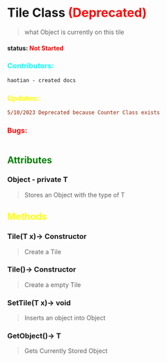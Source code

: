 # Tile Class **<span style="color:Red;">(Deprecated)</span>**
>what Object is currently on this tile
#### status: <span style="color:Red;">Not Started</span>
### <span style="color:cyan;">Contributors:</span>
<!--put your names here between the ``` if you worked on it, and put what you did-->
```diff
haotian - created docs
```
### <span style="color:yellow;">Updates::</span>
```diff
5/10/2023 Deprecated because Counter Class exists 
```

### <span style="color:red;">Bugs:</span>
```diff

```
## <span style="color:green;">Attributes</span>

### **Object** - private T
>Stores an Object with the type of T

## <span style="color:yellow;">Methods</span>

### **Tile(T x)**-> Constructor
>Create a Tile

### **Tile()**-> Constructor
>Create a empty Tile

### **SetTile(T x)**-> void
>Inserts an object into Object

### **GetObject()**-> T
>Gets Currently Stored Object


